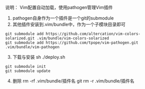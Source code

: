 说明：
Vim配置自动加载，使用pathogen管理Vim插件
1. pathogen自身作为一个插件是一个git的submodule
2. 其他插件安装到.vim/bundle中，作为一个子模块目录即可

```shell
git submodule add https://github.com/altercation/vim-colors-solarized.git .vim/bundle/vim-colors-solarized
git submodule add https://github.com/tpope/vim-pathogen.git .vim/bundle/vim-pathogen
```

3. 下载与安装
sh ./deploy.sh

```
git submodule init 
git submodule update
```

4. 删除
rm -rf .vim/bundle/插件名
git rm -r .vim/bundle/插件名

